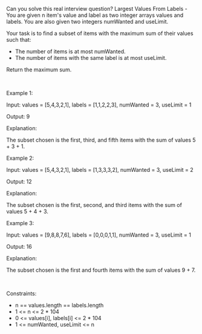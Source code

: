 Can you solve this real interview question? Largest Values From Labels - You are given n item's value and label as two integer arrays values and labels. You are also given two integers numWanted and useLimit.

Your task is to find a subset of items with the maximum sum of their values such that:

 * The number of items is at most numWanted.
 * The number of items with the same label is at most useLimit.

Return the maximum sum.

 

Example 1:

Input: values = [5,4,3,2,1], labels = [1,1,2,2,3], numWanted = 3, useLimit = 1

Output: 9

Explanation:

The subset chosen is the first, third, and fifth items with the sum of values 5 + 3 + 1.

Example 2:

Input: values = [5,4,3,2,1], labels = [1,3,3,3,2], numWanted = 3, useLimit = 2

Output: 12

Explanation:

The subset chosen is the first, second, and third items with the sum of values 5 + 4 + 3.

Example 3:

Input: values = [9,8,8,7,6], labels = [0,0,0,1,1], numWanted = 3, useLimit = 1

Output: 16

Explanation:

The subset chosen is the first and fourth items with the sum of values 9 + 7.

 

Constraints:

 * n == values.length == labels.length
 * 1 <= n <= 2 * 104
 * 0 <= values[i], labels[i] <= 2 * 104
 * 1 <= numWanted, useLimit <= n